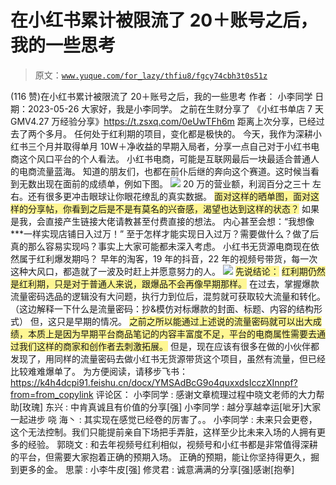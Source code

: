 # 在小红书累计被限流了 20＋账号之后，我的一些思考

> 原文：[`www.yuque.com/for_lazy/thfiu8/fgcy74cbh3t0s51z`](https://www.yuque.com/for_lazy/thfiu8/fgcy74cbh3t0s51z)

<ne-h2 id="9c939b16" data-lake-id="9c939b16"><ne-heading-ext><ne-heading-anchor></ne-heading-anchor><ne-heading-fold></ne-heading-fold></ne-heading-ext><ne-heading-content><ne-text id="uc0e9f290">(116 赞)在小红书累计被限流了 20＋账号之后，我的一些思考</ne-text></ne-heading-content></ne-h2> <ne-p id="u7945d774" data-lake-id="u7945d774"><ne-text id="uc67ffd01">作者： 小李同学</ne-text></ne-p> <ne-p id="u0d1360ef" data-lake-id="u0d1360ef"><ne-text id="u9e5d57c8">日期：2023-05-26</ne-text></ne-p> <ne-p id="ucd6ce024" data-lake-id="ucd6ce024"><ne-text id="ua97c3745">大家好，我是小李同学。</ne-text></ne-p> <ne-p id="ua08a0b6d" data-lake-id="ua08a0b6d"><ne-text id="u0057f82b">之前在生财分享了 《小红书单店 7 天 GMV4.27 万经验分享》</ne-text>[<ne-text id="ua0e90980">https://t.zsxq.com/0eUwTFh6m</ne-text>](https://t.zsxq.com/0eUwTFh6m)</ne-p> <ne-p id="ua14522de" data-lake-id="ua14522de"><ne-text id="ue633a359">距离上次分享，已经过去了两个多月。</ne-text></ne-p> <ne-p id="uaea3d6fb" data-lake-id="uaea3d6fb"><ne-text id="ue194208e">任何处于红利期的项目，变化都是极快的。</ne-text></ne-p> <ne-p id="uce68ebd3" data-lake-id="uce68ebd3"><ne-text id="u583b0a59">今天，我作为深耕小红书三个月并取得单月 10W＋净收益的早期入局者，分享一点自己对于小红书电商这个风口平台的个人看法。</ne-text></ne-p> <ne-p id="u7d18e7ea" data-lake-id="u7d18e7ea"><ne-text id="u597a2bab">小红书电商，可能是互联网最后一块最适合普通人的电商流量蓝海。</ne-text></ne-p> <ne-p id="u00d5156e" data-lake-id="u00d5156e"><ne-text id="udc3244ec">知道的朋友们，也都在前仆后继的奔向这个赛道。这时候当看到无数出现在面前的成绩单，例如下图。</ne-text></ne-p> <ne-p id="ucbf6e5cf" data-lake-id="ucbf6e5cf"><ne-card data-card-name="image" data-card-type="inline" id="Alno6" data-event-boundary="card">![](img/d9b18337ca6a462e2394aa79fa3f2d56.png)</ne-card></ne-p> <ne-p id="ucb7f7740" data-lake-id="ucb7f7740"><ne-text id="u10232f3a">20 万的营业额，利润百分之三十 左右。还有很多更冲击眼球让你眼花缭乱的真实数据。</ne-text></ne-p> <ne-p id="u35765017" data-lake-id="u35765017"><ne-text id="u9a59a585" style="background-color: rgba(255, 246, 122, 0.8);">面对这样的晒单图，面对这样的分享帖，你看到之后是不是有莫名的兴奋感，渴望也达到这样的状态？</ne-text></ne-p> <ne-p id="ub9b96282" data-lake-id="ub9b96282"><ne-text id="u4e734712">如果是我，会直接产生链接大佬请教甚至付费直接的想法。</ne-text></ne-p> <ne-p id="u0aaaf8ce" data-lake-id="u0aaaf8ce"><ne-text id="uddc0ceb7">内心甚至会想：“我想像***一样实现店铺日入过万！”</ne-text></ne-p> <ne-p id="ua4392ee2" data-lake-id="ua4392ee2"><ne-text id="u51cb0592">至于怎样才能实现日入过万？需要做什么？做了后真的那么容易实现吗？事实上大家可能都未深入考虑。</ne-text></ne-p> <ne-h1 id="dbbaabd1" data-lake-id="dbbaabd1"><ne-heading-ext><ne-heading-anchor></ne-heading-anchor><ne-heading-fold></ne-heading-fold></ne-heading-ext><ne-heading-content><ne-text id="ub314e2b1">小红书无货源电商现在依然属于红利爆发期吗？</ne-text></ne-heading-content></ne-h1> <ne-p id="u3d426efb" data-lake-id="u3d426efb"><ne-text id="u5af44295">早年的淘客，19 年的抖音，22 年的视频号带货，每一次这种大风口，都造就了一波及时赶上并愿意努力的人。</ne-text></ne-p> <ne-p id="u96f06f4b" data-lake-id="u96f06f4b"><ne-card data-card-name="image" data-card-type="inline" id="CCfR9" data-event-boundary="card">![](img/cfc50977264c98ba4fb56548df4f340c.png)</ne-card></ne-p> <ne-p id="u2d0c5d6d" data-lake-id="u2d0c5d6d"><ne-text id="u62deea91" style="background-color: rgba(255, 246, 122, 0.8);">先说结论：</ne-text></ne-p> <ne-p id="ue0184595" data-lake-id="ue0184595"><ne-text id="u062ecd4f" style="background-color: rgba(255, 246, 122, 0.8);">红利期仍然是红利期，只是对于普通人来说，跟爆品不会再像早期那样。</ne-text></ne-p> <ne-p id="u76f5f41a" data-lake-id="u76f5f41a"><ne-text id="u75ccdf1d" ne-bold="true">在过去</ne-text><ne-text id="u449703d8" ne-bold="true">，</ne-text><ne-text id="u81889aaf" ne-bold="true" ne-strikethrough="true">掌握爆款流量密码</ne-text><ne-text id="u7e384ec3" ne-bold="true">选品的逻辑没有大问题，执行力到位后，</ne-text><ne-text id="u1d7028a0" ne-bold="true">混剪就可获取较大流量和转化。</ne-text></ne-p> <ne-p id="u1c959bd7" data-lake-id="u1c959bd7"><ne-text id="ub09de95c">（这边解释一下什么是流量密码：抄&模仿对标爆款的封面、标题、内容的结构形式）</ne-text></ne-p> <ne-p id="u8a64d6c0" data-lake-id="u8a64d6c0"><ne-text id="uc921fb18">但，这只是早期的情况。</ne-text></ne-p> <ne-p id="u77cba7b0" data-lake-id="u77cba7b0"><ne-text id="ue186ecf7" style="background-color: rgba(255, 246, 122, 0.8);">之前之所以能通过上述说的流量密码就可以出大成绩，本质上是因为早期平台商品笔记的内容丰富度不足，平台的电商属性需要去通过我们这样的商家和创作者去刺激拓展。</ne-text></ne-p> <ne-p id="u36b15da6" data-lake-id="u36b15da6"><ne-text id="u1475b19e">但是，现在应该有很多在做的小伙伴都发现了，用同样的流量密码去做小红书无货源带货这个项目，虽然有流量，但已经比较难难爆单了。</ne-text></ne-p> <ne-p id="uf87b29ae" data-lake-id="uf87b29ae"><ne-text id="u071e74de">为方便阅读，请移步飞书：</ne-text>[<ne-text id="u8c67f4cb">https://k4h4dcpi91.feishu.cn/docx/YMSAdBcG9o4quxxdsIcczXInnpf?from=from_copylink</ne-text>](https://k4h4dcpi91.feishu.cn/docx/YMSAdBcG9o4quxxdsIcczXInnpf?from=from_copylink)</ne-p> <ne-hole id="u71563635" data-lake-id="u71563635"><ne-card data-card-name="hr" data-card-type="block" id="Zz0at" data-event-boundary="card"><ne-p id="uea868f84" data-lake-id="uea868f84"><ne-text id="u555980e7">评论区：</ne-text></ne-p> <ne-p id="u31709989" data-lake-id="u31709989"><ne-text id="u0efbae4a">小李同学 : 感谢文章梳理过程中晓文老师的大力帮助[玫瑰]</ne-text> <ne-text id="u9cc190ee">东兴 : 中肯真诚且有价值的分享[强]</ne-text> <ne-text id="u5f1b1245">小李同学 : 越分享越幸运[呲牙]大家一起进步</ne-text> <ne-text id="u7f7a9e00">哓 海丶 : 其实现在感觉已经卷的厉害了。。</ne-text> <ne-text id="ub0101138">小李同学 : 未来只会更卷，这个无法控制。我们只能提前亲自下场把手弄脏，这样至少比未来入场的人拥有更多的经验。</ne-text> <ne-text id="uade1823c">郭晓文 : 和去年视频号红利相似，视频号和小红书都是非常值得深耕的平台，但需要大家抱着正确的预期入场。</ne-text> <ne-text id="uc4ad4660">正确的预期，能让你坚持得更久，掘到更多的金。</ne-text> <ne-text id="u208c374b">思蒙 : 小李牛皮[强]</ne-text> <ne-text id="ud12eb985">修灵君 : 诚意满满的分享[强]感谢[抱拳]</ne-text></ne-p></ne-card></ne-hole>